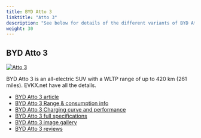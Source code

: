 ```yaml
---
title: BYD Atto 3
linktitle: "Atto 3"
description: "See below for details of the different variants of BYD Atto 3"
weight: 30
---
```

## BYD Atto 3

<a href="/models/byd/atto_3/atto_3/"><img src="https://media.evkx.net/multimedia/models/byd/atto_3/atto_3/main_1_st.jpg" class="img-fluid" alt="Atto 3" ></a>

BYD Atto 3 is an all-electric SUV with a WLTP range of up to 420 km (261 miles). EVKX.net have all the details. 

- [BYD Atto 3 article](/models/byd/atto_3/atto_3/)
- [BYD Atto 3 Range & consumption info](/models/byd/atto_3/atto_3/rangeandconsumption)
- [BYD Atto 3 Charging curve and performance](/models/byd/atto_3/atto_3/chargingcurve)
- [BYD Atto 3 full specifications](/models/byd/atto_3/atto_3/specifications)
- [BYD Atto 3 image gallery](/models/byd/atto_3/atto_3/gallery)
- [BYD Atto 3 reviews](/models/byd/atto_3/atto_3/reviews)

